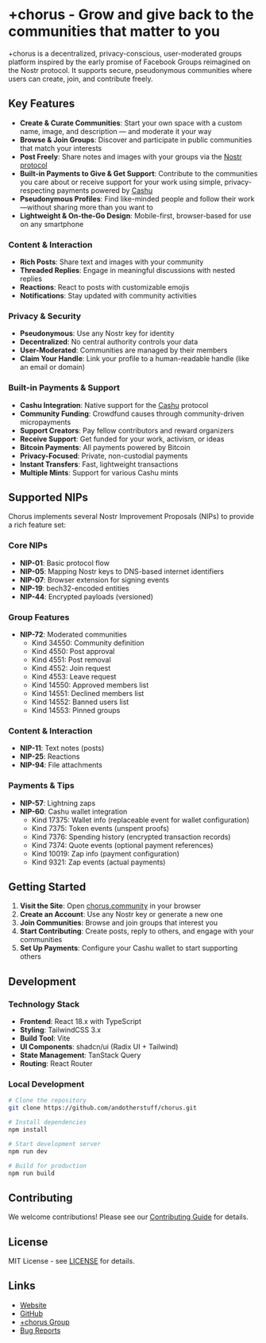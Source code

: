 # +chorus - Grow and give back to the communities that matter to you

+chorus is a decentralized, privacy-conscious, user-moderated groups platform inspired by the early promise of Facebook Groups reimagined on the Nostr protocol. It supports secure, pseudonymous communities where users can create, join, and contribute freely.

## Key Features

- **Create & Curate Communities**: Start your own space with a custom name, image, and description — and moderate it your way
- **Browse & Join Groups**: Discover and participate in public communities that match your interests
- **Post Freely**: Share notes and images with your groups via the [Nostr protocol](https://github.com/nostr-protocol)
- **Built-in Payments to Give & Get Support**: Contribute to the communities you care about or receive support for your work using simple, privacy-respecting payments powered by [Cashu](https://cashu.space)
- **Pseudonymous Profiles**: Find like-minded people and follow their work—without sharing more than you want to
- **Lightweight & On-the-Go Design**: Mobile-first, browser-based for use on any smartphone

### Content & Interaction
- **Rich Posts**: Share text and images with your community
- **Threaded Replies**: Engage in meaningful discussions with nested replies
- **Reactions**: React to posts with customizable emojis
- **Notifications**: Stay updated with community activities

### Privacy & Security
- **Pseudonymous**: Use any Nostr key for identity
- **Decentralized**: No central authority controls your data
- **User-Moderated**: Communities are managed by their members
- **Claim Your Handle**: Link your profile to a human-readable handle (like an email or domain)

### Built-in Payments & Support
- **Cashu Integration**: Native support for the [Cashu](https://cashu.space/) protocol
- **Community Funding**: Crowdfund causes through community-driven micropayments
- **Support Creators**: Pay fellow contributors and reward organizers
- **Receive Support**: Get funded for your work, activism, or ideas
- **Bitcoin Payments**: All payments powered by Bitcoin
- **Privacy-Focused**: Private, non-custodial payments
- **Instant Transfers**: Fast, lightweight transactions
- **Multiple Mints**: Support for various Cashu mints

## Supported NIPs

Chorus implements several Nostr Improvement Proposals (NIPs) to provide a rich feature set:

### Core NIPs
- **NIP-01**: Basic protocol flow
- **NIP-05**: Mapping Nostr keys to DNS-based internet identifiers
- **NIP-07**: Browser extension for signing events
- **NIP-19**: bech32-encoded entities
- **NIP-44**: Encrypted payloads (versioned)

### Group Features
- **NIP-72**: Moderated communities
  - Kind 34550: Community definition
  - Kind 4550: Post approval
  - Kind 4551: Post removal
  - Kind 4552: Join request
  - Kind 4553: Leave request
  - Kind 14550: Approved members list
  - Kind 14551: Declined members list
  - Kind 14552: Banned users list
  - Kind 14553: Pinned groups

### Content & Interaction
- **NIP-11**: Text notes (posts)
- **NIP-25**: Reactions
- **NIP-94**: File attachments

### Payments & Tips
- **NIP-57**: Lightning zaps
- **NIP-60**: Cashu wallet integration
  - Kind 17375: Wallet info (replaceable event for wallet configuration)
  - Kind 7375: Token events (unspent proofs)
  - Kind 7376: Spending history (encrypted transaction records)
  - Kind 7374: Quote events (optional payment references)
  - Kind 10019: Zap info (payment configuration)
  - Kind 9321: Zap events (actual payments)

## Getting Started

1. **Visit the Site**: Open [chorus.community](https://chorus.community) in your browser
2. **Create an Account**: Use any Nostr key or generate a new one
3. **Join Communities**: Browse and join groups that interest you
4. **Start Contributing**: Create posts, reply to others, and engage with your communities
5. **Set Up Payments**: Configure your Cashu wallet to start supporting others

## Development

### Technology Stack
- **Frontend**: React 18.x with TypeScript
- **Styling**: TailwindCSS 3.x
- **Build Tool**: Vite
- **UI Components**: shadcn/ui (Radix UI + Tailwind)
- **State Management**: TanStack Query
- **Routing**: React Router

### Local Development
```bash
# Clone the repository
git clone https://github.com/andotherstuff/chorus.git

# Install dependencies
npm install

# Start development server
npm run dev

# Build for production
npm run build
```

## Contributing

We welcome contributions! Please see our [Contributing Guide](CONTRIBUTING.md) for details.

## License

MIT License - see [LICENSE](LICENSE) for details.

## Links

- [Website](https://chorus.community)
- [GitHub](https://github.com/andotherstuff/chorus)
- [+chorus Group](https://chorus.community/group/34550:932614571afcbad4d17a191ee281e39eebbb41b93fac8fd87829622aeb112f4d:and-other-stuff)
- [Bug Reports](https://github.com/andotherstuff/chorus/issues/new)

